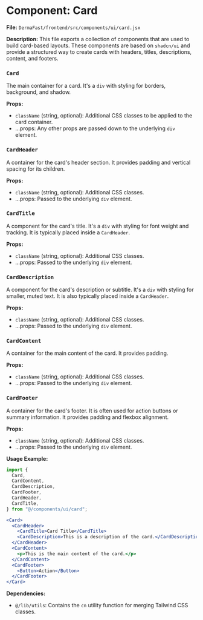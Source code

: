# Component: Card

**File:** `DermaFast/frontend/src/components/ui/card.jsx`

**Description:**
This file exports a collection of components that are used to build card-based layouts. These components are based on `shadcn/ui` and provide a structured way to create cards with headers, titles, descriptions, content, and footers.

### `Card`
The main container for a card. It's a `div` with styling for borders, background, and shadow.

**Props:**
*   `className` (string, optional): Additional CSS classes to be applied to the card container.
*   ...props: Any other props are passed down to the underlying `div` element.

### `CardHeader`
A container for the card's header section. It provides padding and vertical spacing for its children.

**Props:**
*   `className` (string, optional): Additional CSS classes.
*   ...props: Passed to the underlying `div` element.

### `CardTitle`
A component for the card's title. It's a `div` with styling for font weight and tracking. It is typically placed inside a `CardHeader`.

**Props:**
*   `className` (string, optional): Additional CSS classes.
*   ...props: Passed to the underlying `div` element.

### `CardDescription`
A component for the card's description or subtitle. It's a `div` with styling for smaller, muted text. It is also typically placed inside a `CardHeader`.

**Props:**
*   `className` (string, optional): Additional CSS classes.
*   ...props: Passed to the underlying `div` element.

### `CardContent`
A container for the main content of the card. It provides padding.

**Props:**
*   `className` (string, optional): Additional CSS classes.
*   ...props: Passed to the underlying `div` element.

### `CardFooter`
A container for the card's footer. It is often used for action buttons or summary information. It provides padding and flexbox alignment.

**Props:**
*   `className` (string, optional): Additional CSS classes.
*   ...props: Passed to the underlying `div` element.

**Usage Example:**

```jsx
import {
  Card,
  CardContent,
  CardDescription,
  CardFooter,
  CardHeader,
  CardTitle,
} from "@/components/ui/card";

<Card>
  <CardHeader>
    <CardTitle>Card Title</CardTitle>
    <CardDescription>This is a description of the card.</CardDescription>
  </CardHeader>
  <CardContent>
    <p>This is the main content of the card.</p>
  </CardContent>
  <CardFooter>
    <Button>Action</Button>
  </CardFooter>
</Card>
```

**Dependencies:**
*   `@/lib/utils`: Contains the `cn` utility function for merging Tailwind CSS classes.



